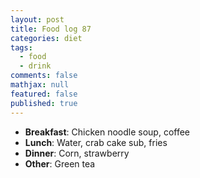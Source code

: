 ```yaml
---
layout: post
title: Food log 87
categories: diet
tags: 
  - food
  - drink
comments: false
mathjax: null
featured: false
published: true
---
```


* **Breakfast**: Chicken noodle soup, coffee
* **Lunch**: Water, crab cake sub, fries
* **Dinner**: Corn, strawberry
* **Other**: Green tea